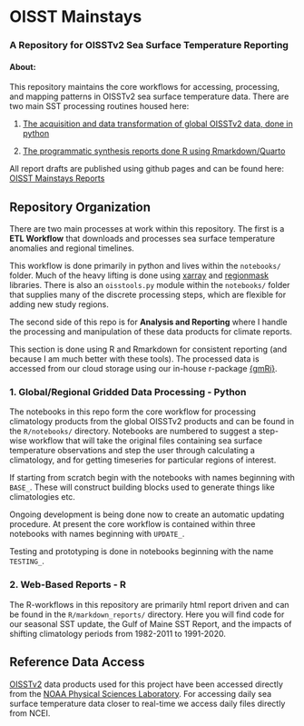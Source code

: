 OISST Mainstays
================

### A Repository for OISSTv2 Sea Surface Temperature Reporting

#### About:

This repository maintains the core workflows for accessing, processing,
and mapping patterns in OISSTv2 sea surface temperature data. There are
two main SST processing routines housed here:

1.  [The acquisition and data transformation of global OISSTv2 data,
    done in
    python](https://github.com/adamkemberling/oisst_mainstays/tree/master/notebooks)

2.  [The programmatic synthesis reports done R using
    Rmarkdown/Quarto](https://github.com/adamkemberling/oisst_mainstays/tree/master/R)

All report drafts are published using github pages and can be found
here: [OISST Mainstays
Reports](https://github.com/adamkemberling/oisst_mainstays/blob/master/index.md)

## Repository Organization

There are two main processes at work within this repository. The first
is a **ETL Workflow** that downloads and processes sea surface
temperature anomalies and regional timelines.

This workflow is done primarily in python and lives within the
`notebooks/` folder. Much of the heavy lifting is done using [xarray]()
and [regionmask]() libraries. There is also an `oisstools.py` module
within the `notebooks/` folder that supplies many of the discrete
processing steps, which are flexible for adding new study regions.

The second side of this repo is for **Analysis and Reporting** where I
handle the processing and manipulation of these data products for
climate reports.

This section is done using R and Rmarkdown for consistent reporting (and
because I am much better with these tools). The processed data is
accessed from our cloud storage using our in-house r-package
[{gmRi}](www.github.com/gulfofmaine/gmri).

### 1. Global/Regional Gridded Data Processing - Python

The notebooks in this repo form the core workflow for processing
climatology products from the global OISSTv2 products and can be found
in the `R/notebooks/` directory. Notebooks are numbered to suggest a
step-wise workflow that will take the original files containing sea
surface temperature observations and step the user through calculating a
climatology, and for getting timeseries for particular regions of
interest.

If starting from scratch begin with the notebooks with names beginning
with `BASE_`. These will construct building blocks used to generate
things like climatologies etc.

Ongoing development is being done now to create an automatic updating
procedure. At present the core workflow is contained within three
notebooks with names beginning with `UPDATE_`.

Testing and prototyping is done in notebooks beginning with the name
`TESTING_`.

### 2. Web-Based Reports - R

The R-workflows in this repository are primarily html report driven and
can be found in the `R/markdown_reports/` directory. Here you will find
code for our seasonal SST update, the Gulf of Maine SST Report, and the
impacts of shifting climatology periods from 1982-2011 to 1991-2020.

## Reference Data Access

[OISSTv2](https://www.ncdc.noaa.gov/oisst/optimum-interpolation-sea-surface-temperature-oisst-v21)
data products used for this project have been accessed directly from the
[NOAA Physical Sciences
Laboratory](https://psl.noaa.gov/data/gridded/data.noaa.oisst.v2.highres.html).
For accessing daily sea surface temperature data closer to real-time we
access daily files directly from NCEI.
